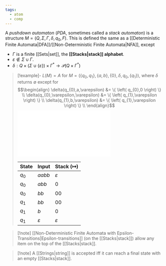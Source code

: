 ```yaml
---
tags:
  - atom
  - comp
---
```

A *pushdown automaton* (*PDA*, sometimes called a *stack automaton*) is a structure $M = \left( Q,\Sigma,\Gamma,\delta,q_{0},F \right)$. This is defined the same as a [[Deterministic Finite Automata|DFA]]/[[Non-Deterministic Finite Automata|NFA]], except
- $\Gamma$ is a finite [[Sets|set]], the **[[Stacks|stack]] alphabet**.
- $\varepsilon \notin \Sigma \cup \Gamma$.
- $\delta : Q\times \left( \Sigma\cup \{ \varepsilon \} \right) \times \Gamma^* \to \mathcal{P}\left( Q\times\Gamma^* \right)$


> [!example]-
> $L(M)=A$ for $M = \left( \{ q_{0},q_{1} \}, \{ a,b \},\{ 0 \},\delta,q_{0},\{ q_{1} \} \right)$, where $\delta$ returns $\emptyset$ except for
> $$\begin{align}
> 	\delta(q_{0},a,\varepsilon) &= \{ \left( q_{0},0 \right) \} \\
> 	\delta(q_{0},\varepsilon,\varepsilon) &= \{ \left( q_{1},\varepsilon \right) \} \\
> 	\delta(q_{1},b,\varepsilon) &= \{ \left( q_{1},\varepsilon \right) \} \\
> \end{align}$$
> ![300|center](pushdown-automata.excalidraw.md)
> 
> | **State** | **Input**     | **Stack** ($\mapsto$) |
> | --------- | ------------- | --------------------- |
> | $q_{0}$   | $aabb$        | $\varepsilon$         |
> | $q_{0}$   | $abb$         | $0$                   |
> | $q_{0}$   | $bb$          | $00$                  |
> | $q_{1}$   | $bb$          | $00$                  |
> | $q_{1}$   | $b$           | $0$                   |
> | $q_{1}$    | $\varepsilon$ | $\varepsilon$         |

> [!note] [[Non-Deterministic Finite Automata with Epsilon-Transitions|Epsilon-transitions]] (on the [[Stacks|stack]]) allow any item on the top of the [[Stacks|stack]].

> [!note] A [[Strings|string]] is accepted iff it can reach a final state with an empty [[Stacks|stack]].